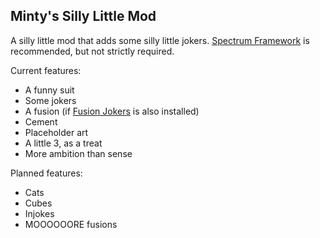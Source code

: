 ## Minty's Silly Little Mod

A silly little mod that adds some silly little jokers. [Spectrum Framework](https://github.com/wingedcatgirl/SpectrumFramework) is recommended, but not strictly required.

Current features:
- A funny suit
- Some jokers
- A fusion (if [Fusion Jokers](https://github.com/lshtech/Fusion-Jokers) is also installed)
- Cement
- Placeholder art
- A little 3, as a treat
- More ambition than sense

Planned features:
- Cats
- Cubes
- Injokes
- MOOOOOORE fusions 

